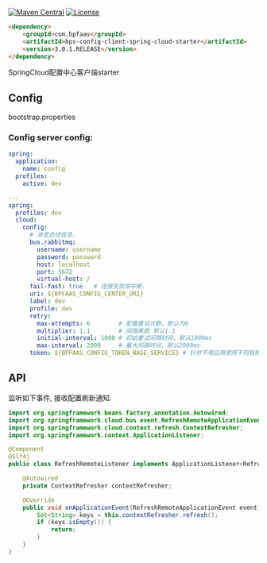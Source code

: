 
[![Maven Central](https://maven-badges.herokuapp.com/maven-central/com.bpfaas/bps-config-client-spring-cloud-starter/badge.svg)](https://maven-badges.herokuapp.com/maven-central/com.bpfaas/bps-config-client-spring-cloud-starter/)
[![License](https://img.shields.io/github/license/bpfaas/java-bps-config-client-spring-cloud-starter)](https://opensource.org/licenses/MIT)


```html
<dependency>
    <groupId>com.bpfaas</groupId>
    <artifactId>bps-config-client-spring-cloud-starter</artifactId>
    <version>3.0.1.RELEASE</version>
</dependency>
```

SpringCloud配置中心客户端starter

## Config

bootstrap.properties

### Config server config:

```yaml
spring:
  application:
    name: config
  profiles:
    active: dev

---
spring:
  profiles: dev
  cloud:
    config:
      # 消息总线信息.
      bus.rabbitmq:
        username: username
        password: password
        host: localhost
        port: 5672
        virtual-host: /
      fail-fast: true   # 连接失败即中断.
      uri: ${BPFAAS_CONFIG_CENTER_URI}
      label: dev
      profile: dev
      retry:
        max-attempts: 6        # 配置重试次数，默认为6
        multiplier: 1.1        # 间隔乘数 默认1.1
        initial-interval: 1000 # 初始重试间隔时间，默认1000ms
        max-interval: 2000     # 最大间隔时间，默认2000ms
      token: ${BPFAAS_CONFIG_TOKEN_BASE_SERVICE} # 针对不用应用使用不同权限token.
```

## API

监听如下事件, 接收配置刷新通知.

```java
import org.springframework.beans.factory.annotation.Autowired;
import org.springframework.cloud.bus.event.RefreshRemoteApplicationEvent;
import org.springframework.cloud.context.refresh.ContextRefresher;
import org.springframework.context.ApplicationListener;

@Component
@Slf4j
public class RefreshRemoteListener implements ApplicationListener<RefreshRemoteApplicationEvent> {

    @Autowired
    private ContextRefresher contextRefresher;

    @Override
    public void onApplicationEvent(RefreshRemoteApplicationEvent event) {
        Set<String> keys = this.contextRefresher.refresh();
        if (keys.isEmpty()) {
            return;
        }
    }
}
```